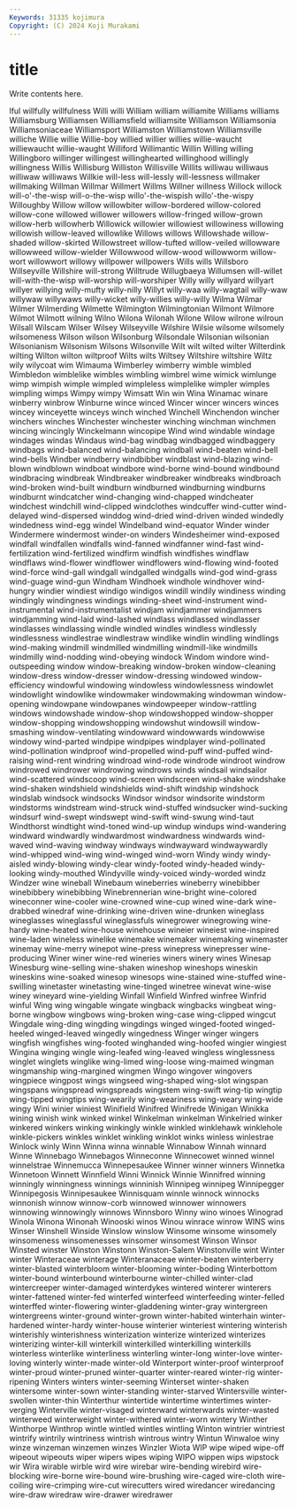 ```yaml
---
Keywords: 31335 kojimura
Copyright: (C) 2024 Koji Murakami
---
```


# title

Write contents here.



lful willfully willfulness Willi willi
William william williamite Williams williams Williamsburg Williamsen Williamsfield williamsite Williamson
Williamsonia Williamsoniaceae Williamsport Williamston Williamstown Williamsville williche Willie willie Willie-boy
willied willier willies willie-waucht williewaucht willie-waught Williford Willimantic Willin Willing
willing Willingboro willinger willingest willinghearted willinghood willingly willingness Willis Willisburg
Williston Willisville Willits williwau williwaus williwaw williwaws Willkie will-less will-lessly
will-lessness willmaker willmaking Willman Willmar Willmert Willms Willner willness Willock
willock will-o'-the-wisp will-o-the-wisp willo'-the-wispish willo'-the-wispy Willoughby Willow willow willowbiter willow-bordered
willow-colored willow-cone willowed willower willowers willow-fringed willow-grown willow-herb willowherb Willowick
willowier willowiest willowiness willowing willowish willow-leaved willowlike Willows willows Willowshade
willow-shaded willow-skirted Willowstreet willow-tufted willow-veiled willowware willowweed willow-wielder Willowwood willow-wood
willowworm willow-wort willowwort willowy willpower willpowers Wills wills Willsboro Willseyville
Willshire will-strong Willtrude Willugbaeya Willumsen will-willet will-with-the-wisp will-worship will-worshiper Willy
willy willyard willyart willyer willying willy-mufty willy-nilly Willyt willy-waa willy-wagtail
willy-waw willywaw willywaws willy-wicket willy-willies willy-willy Wilma Wilmar Wilmer Wilmerding
Wilmette Wilmington Wilmingtonian Wilmont Wilmore Wilmot Wilmott wilning Wilno Wilona
Wilonah Wilone Wilow wilrone wilroun Wilsall Wilscam Wilser Wilsey Wilseyville
Wilshire Wilsie wilsome wilsomely wilsomeness Wilson wilson Wilsonburg Wilsondale Wilsonian
wilsonian Wilsonianism Wilsonism Wilsons Wilsonville Wilt wilt wilted wilter Wilterdink
wilting Wilton wilton wiltproof Wilts wilts Wiltsey Wiltshire wiltshire Wiltz
wily wilycoat wim Wimauma Wimberley wimberry wimble wimbled Wimbledon wimblelike
wimbles wimbling wimbrel wime wimick wimlunge wimp wimpish wimple wimpled
wimpleless wimplelike wimpler wimples wimpling wimps Wimpy wimpy Wimsatt Win
win Wina Winamac winare winberry winbrow Winburne wince winced Wincer
wincer wincers winces wincey winceyette winceys winch winched Winchell Winchendon
wincher winchers winches Winchester winchester winching winchman winchmen wincing wincingly
Winckelmann wincopipe Wind wind windable windage windages windas Windaus wind-bag
windbag windbagged windbaggery windbags wind-balanced wind-balancing windball wind-beaten wind-bell wind-bells
Windber windberry windbibber windblast wind-blazing wind-blown windblown windboat windbore wind-borne
wind-bound windbound windbracing windbreak Windbreaker windbreaker windbreaks windbroach wind-broken wind-built
windburn windburned windburning windburns windburnt windcatcher wind-changing wind-chapped windcheater windchest
windchill wind-clipped windclothes windcuffer wind-cutter wind-delayed wind-dispersed winddog wind-dried wind-driven
winded windedly windedness wind-egg windel Windelband wind-equator Winder winder Windermere
windermost winder-on winders Windesheimer wind-exposed windfall windfallen windfalls wind-fanned windfanner
wind-fast wind-fertilization wind-fertilized windfirm windfish windfishes windflaw windflaws wind-flower windflower
windflowers wind-flowing wind-footed wind-force wind-gall windgall windgalled windgalls wind-god wind-grass
wind-guage wind-gun Windham Windhoek windhole windhover wind-hungry windier windiest windigo
windigos windill windily windiness winding windingly windingness windings winding-sheet wind-instrument
wind-instrumental wind-instrumentalist windjam windjammer windjammers windjamming wind-laid wind-lashed windlass windlassed
windlasser windlasses windlassing windle windled windles windless windlessly windlessness windlestrae
windlestraw windlike windlin windling windlings wind-making windmill windmilled windmilling windmill-like
windmills windmilly wind-nodding wind-obeying windock Windom windore wind-outspeeding window window-breaking
window-broken window-cleaning window-dress window-dresser window-dressing windowed window-efficiency windowful windowing windowless
windowlessness windowlet windowlight windowlike windowmaker windowmaking windowman window-opening windowpane windowpanes
windowpeeper window-rattling windows windowshade window-shop windowshopped window-shopper window-shopping windowshopping windowshut
windowsill window-smashing window-ventilating windowward windowwards windowwise windowy wind-parted windpipe windpipes
windplayer wind-pollinated wind-pollination windproof wind-propelled wind-puff wind-puffed wind-raising wind-rent windring
windroad wind-rode windrode windroot windrow windrowed windrower windrowing windrows winds
windsail windsailor wind-scattered windscoop wind-screen windscreen wind-shake windshake wind-shaken windshield
windshields wind-shift windship windshock windslab windsock windsocks Windsor windsor windsorite
windstorm windstorms windstream wind-struck wind-stuffed windsucker wind-sucking windsurf wind-swept windswept
wind-swift wind-swung wind-taut Windthorst windtight wind-toned wind-up windup windups wind-wandering
windward windwardly windwardmost windwardness windwards wind-waved wind-waving windway windways windwayward
windwaywardly wind-whipped wind-wing wind-winged wind-worn Windy windy windy-aisled windy-blowing windy-clear
windy-footed windy-headed windy-looking windy-mouthed Windyville windy-voiced windy-worded windz Windzer wine
wineball Winebaum wineberries wineberry winebibber winebibbery winebibbing Winebrennerian wine-bright wine-colored
wineconner wine-cooler wine-crowned wine-cup wined wine-dark wine-drabbed winedraf wine-drinking wine-driven
wine-drunken wineglass wineglasses wineglassful wineglassfuls winegrower winegrowing wine-hardy wine-heated wine-house
winehouse wineier wineiest wine-inspired wine-laden wineless winelike winemake winemaker winemaking
winemaster winemay wine-merry winepot wine-press winepress winepresser wine-producing Winer winer
wine-red wineries winers winery wines Winesap Winesburg wine-selling wine-shaken wineshop
wineshops wineskin wineskins wine-soaked winesop winesops wine-stained wine-stuffed wine-swilling winetaster
winetasting wine-tinged winetree winevat wine-wise winey wineyard wine-yielding Winfall Winfield
Winfred winfree Winfrid winful Wing wing wingable wingate wingback wingbacks
wingbeat wing-borne wingbow wingbows wing-broken wing-case wing-clipped wingcut Wingdale wing-ding
wingding wingdings winged winged-footed winged-heeled winged-leaved wingedly wingedness Winger winger
wingers wingfish wingfishes wing-footed winghanded wing-hoofed wingier wingiest Wingina winging
wingle wing-leafed wing-leaved wingless winglessness winglet winglets winglike wing-limed wing-loose
wing-maimed wingman wingmanship wing-margined wingmen Wingo wingover wingovers wingpiece wingpost
wings wingseed wing-shaped wing-slot wingspan wingspans wingspread wingspreads wingstem wing-swift
wing-tip wingtip wing-tipped wingtips wing-wearily wing-weariness wing-weary wing-wide wingy Wini
winier winiest Winifield Winifred Winifrede Winigan Winikka wining winish wink
winked winkel Winkelman winkelman Winkelried winker winkered winkers winking winkingly
winkle winkled winklehawk winklehole winkle-pickers winkles winklet winkling winklot winks
winless winlestrae Winlock winly Winn Winna winna winnable Winnabow Winnah
winnard Winne Winnebago Winnebagos Winneconne Winnecowet winned winnel winnelstrae Winnemucca
Winnepesaukee Winner winner winners Winnetka Winnetoon Winnett Winnfield Winni Winnick
Winnie Winnifred winning winningly winningness winnings winninish Winnipeg winnipeg Winnipegger
Winnipegosis Winnipesaukee Winnisquam winnle winnock winnocks winnonish winnow winnow-corb winnowed
winnower winnowers winnowing winnowingly winnows Winnsboro Winny wino winoes Winograd
Winola Winona Winonah Winooski winos Winou winrace winrow WINS wins
Winser Winshell Winside Winslow winslow Winsome winsome winsomely winsomeness winsomenesses
winsomer winsomest Winson Winsor Winsted winster Winston Winstonn Winston-Salem Winstonville
wint Winter winter Winteraceae winterage Winteranaceae winter-beaten winterberry winter-blasted winterbloom
winter-blooming winter-boding Winterbottom winter-bound winterbound winterbourne winter-chilled winter-clad wintercreeper winter-damaged
winterdykes wintered winterer winterers winter-fattened winter-fed winterfed winterfeed winterfeeding winter-felled
winterffed winter-flowering winter-gladdening winter-gray wintergreen wintergreens winter-ground winter-grown winter-habited winterhain
winter-hardened winter-hardy winter-house winterier winteriest wintering winterish winterishly winterishness winterization
winterize winterized winterizes winterizing winter-kill winterkill winterkilled winterkilling winterkills winterless
winterlike winterliness winterling winter-long winter-love winter-loving winterly winter-made winter-old Winterport
winter-proof winterproof winter-proud winter-pruned winter-quarter winter-reared winter-rig winter-ripening Winters winters
winter-seeming Winterset winter-shaken wintersome winter-sown winter-standing winter-starved Wintersville winter-swollen winter-thin
Winterthur wintertide wintertime wintertimes winter-verging Winterville winter-visaged winterward winterwards winter-wasted
winterweed winterweight winter-withered winter-worn wintery Winther Winthorpe Winthrop wintle wintled
wintles wintling Winton wintrier wintriest wintrify wintrily wintriness wintrish wintrous
wintry Wintun Winwaloe winy winze winzeman winzemen winzes Winzler Wiota
WIP wipe wiped wipe-off wipeout wipeouts wiper wipers wipes wiping
WIPO wippen wips wipstock wir Wira wirable wirble wird wire
wirebar wire-bending wirebird wire-blocking wire-borne wire-bound wire-brushing wire-caged wire-cloth wire-coiling
wire-crimping wire-cut wirecutters wired wiredancer wiredancing wire-draw wiredraw wire-drawer wiredrawer
